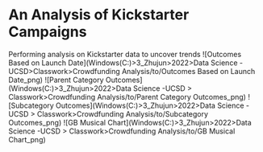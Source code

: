 # An Analysis of Kickstarter Campaigns
Performing analysis on Kickstarter data to uncover trends
![Outcomes Based on Launch Date](Windows(C:)>3_Zhujun>2022>Data Science -UCSD>Classwork>Crowdfunding Analysis/to/Outcomes Based on Launch Date_png)
![Parent Category Outcomes](Windows(C:)>3_Zhujun>2022>Data Science -UCSD > Classwork>Crowdfunding Analysis/to/Parent Category Outcomes_png)
![Subcategory Outcomes](Windows(C:)>3_Zhujun>2022>Data Science -UCSD > Classwork>Crowdfunding Analysis/to/Subcategory Outcomes_png)
![GB Musical Chart](Windows(C:)>3_Zhujun>2022>Data Science -UCSD > Classwork>Crowdfunding Analysis/to/GB Musical Chart_png)
